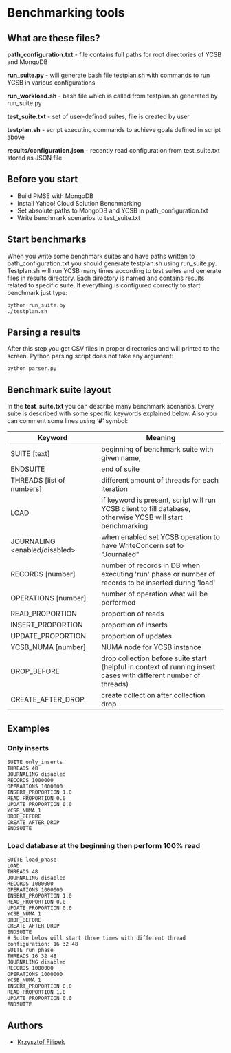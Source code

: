 # Benchmarking tools

## What are these files?

**path_configuration.txt** - file contains full paths for root directories of YCSB and MongoDB

**run_suite.py** - will generate bash file testplan.sh with commands to run YCSB in various configurations

**run_workload.sh** - bash file which is called from testplan.sh generated by run_suite.py

**test_suite.txt** - set of user-defined suites, file is created by user

**testplan.sh** - script executing commands to achieve goals defined in script above

**results/configuration.json** - recently read configuration from test_suite.txt stored as JSON file

## Before you start
-	Build PMSE with MongoDB
-	Install Yahoo! Cloud Solution Benchmarking
-	Set absolute paths to MongoDB and YCSB in path_configuration.txt
-	Write benchmark scenarios to test_suite.txt

## Start benchmarks
When you write some benchmark suites and have paths written to path_configuration.txt you should generate testplan.sh using run_suite.py. Testplan.sh will run YCSB many times according to test suites and generate files in results directory. Each directory is named and contains results related to specific suite. 
If everything is configured correctly to start benchmark just type: 
```
python run_suite.py
./testplan.sh
```

## Parsing a results
After this step you get CSV files in proper directories and will printed to the screen.
Python parsing script does not take any argument: 
```
python parser.py
```

## Benchmark suite layout

In the **test_suite.txt** you can describe many benchmark scenarios. Every suite is described with some specific keywords explained below. Also you can comment some lines using ‘**#**’ symbol:

Keyword | Meaning
--------|--------
SUITE [text] | beginning of benchmark suite with given name, 
ENDSUITE | end of suite
THREADS [list of numbers] | different amount of threads for each iteration
LOAD | if keyword is present, script will run YCSB client to fill database, otherwise YCSB will start benchmarking
JOURNALING <enabled/disabled> | when enabled set YCSB operation to have WriteConcern set to "Journaled" 
RECORDS [number] | number of records in DB when executing 'run' phase or number of records to be inserted during 'load'
OPERATIONS [number] | number of operation what will be performed
READ_PROPORTION <floating point number> | proportion of reads
INSERT_PROPORTION <floating point number> | proportion of inserts
UPDATE_PROPORTION <floating point number> | proportion of updates
YCSB_NUMA [number] | NUMA node for YCSB instance
DROP_BEFORE | drop collection before suite start (helpful in context of running insert cases with different number of threads)
CREATE_AFTER_DROP | create collection after collection drop 


## Examples
### Only inserts
```
SUITE only_inserts
THREADS 48
JOURNALING disabled
RECORDS 1000000
OPERATIONS 1000000
INSERT_PROPORTION 1.0
READ_PROPORTION 0.0
UPDATE_PROPORTION 0.0
YCSB_NUMA 1
DROP_BEFORE
CREATE_AFTER_DROP
ENDSUITE
```
### Load database at the beginning then perform 100% read
```
SUITE load_phase
LOAD
THREADS 48
JOURNALING disabled
RECORDS 1000000
OPERATIONS 1000000
INSERT_PROPORTION 1.0
READ_PROPORTION 0.0
UPDATE_PROPORTION 0.0
YCSB_NUMA 1
DROP_BEFORE
CREATE_AFTER_DROP
ENDSUITE
# Suite below will start three times with different thread configuration: 16 32 48
SUITE run_phase
THREADS 16 32 48
JOURNALING disabled
RECORDS 1000000
OPERATIONS 1000000
YCSB_NUMA 1
INSERT_PROPORTION 0.0
READ_PROPORTION 1.0
UPDATE_PROPORTION 0.0
ENDSUITE
```

## Authors
* [Krzysztof Filipek](https://github.com/KFilipek)
